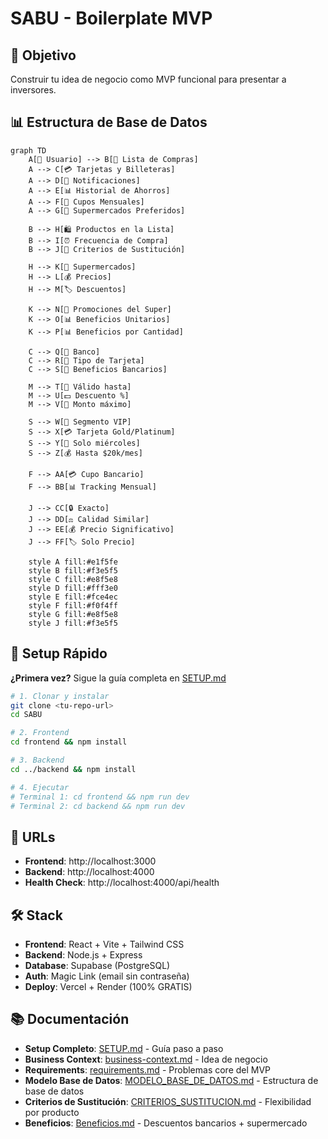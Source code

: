 # SABU - Boilerplate MVP

## 🎯 Objetivo
Construir tu idea de negocio como MVP funcional para presentar a inversores.

## 📊 Estructura de Base de Datos

```mermaid
graph TD
    A[👤 Usuario] --> B[🛒 Lista de Compras]
    A --> C[💳 Tarjetas y Billeteras]
    A --> D[📱 Notificaciones]
    A --> E[📊 Historial de Ahorros]
    A --> F[🎫 Cupos Mensuales]
    A --> G[🏪 Supermercados Preferidos]
    
    B --> H[🛍️ Productos en la Lista]
    B --> I[⏰ Frecuencia de Compra]
    B --> J[🔄 Criterios de Sustitución]
    
    H --> K[🏪 Supermercados]
    H --> L[💰 Precios]
    H --> M[🏷️ Descuentos]
    
    K --> N[🎯 Promociones del Super]
    K --> O[📊 Beneficios Unitarios]
    K --> P[📊 Beneficios por Cantidad]
    
    C --> Q[🏦 Banco]
    C --> R[💎 Tipo de Tarjeta]
    C --> S[🎁 Beneficios Bancarios]
    
    M --> T[📅 Válido hasta]
    M --> U[💵 Descuento %]
    M --> V[🔢 Monto máximo]
    
    S --> W[👥 Segmento VIP]
    S --> X[💳 Tarjeta Gold/Platinum]
    S --> Y[📅 Solo miércoles]
    S --> Z[💰 Hasta $20k/mes]
    
    F --> AA[💳 Cupo Bancario]
    F --> BB[📊 Tracking Mensual]
    
    J --> CC[🔒 Exacto]
    J --> DD[⚖️ Calidad Similar]
    J --> EE[💰 Precio Significativo]
    J --> FF[🏷️ Solo Precio]
    
    style A fill:#e1f5fe
    style B fill:#f3e5f5
    style C fill:#e8f5e8
    style D fill:#fff3e0
    style E fill:#fce4ec
    style F fill:#f0f4ff
    style G fill:#e8f5e8
    style J fill:#f3e5f5
```

## 🚀 Setup Rápido

**¿Primera vez?** Sigue la guía completa en [SETUP.md](SETUP.md)

```bash
# 1. Clonar y instalar
git clone <tu-repo-url>
cd SABU

# 2. Frontend
cd frontend && npm install

# 3. Backend  
cd ../backend && npm install

# 4. Ejecutar
# Terminal 1: cd frontend && npm run dev
# Terminal 2: cd backend && npm run dev
```

## 📱 URLs
- **Frontend**: http://localhost:3000
- **Backend**: http://localhost:4000
- **Health Check**: http://localhost:4000/api/health

## 🛠️ Stack
- **Frontend**: React + Vite + Tailwind CSS
- **Backend**: Node.js + Express
- **Database**: Supabase (PostgreSQL)
- **Auth**: Magic Link (email sin contraseña)
- **Deploy**: Vercel + Render (100% GRATIS)

## 📚 Documentación
- **Setup Completo**: [SETUP.md](SETUP.md) - Guía paso a paso
- **Business Context**: [business-context.md](business-context.md) - Idea de negocio
- **Requirements**: [requirements.md](requirements.md) - Problemas core del MVP
- **Modelo Base de Datos**: [MODELO_BASE_DE_DATOS.md](MODELO_BASE_DE_DATOS.md) - Estructura de base de datos
- **Criterios de Sustitución**: [CRITERIOS_SUSTITUCION.md](CRITERIOS_SUSTITUCION.md) - Flexibilidad por producto
- **Beneficios**: [Beneficios.md](Beneficios.md) - Descuentos bancarios + supermercado